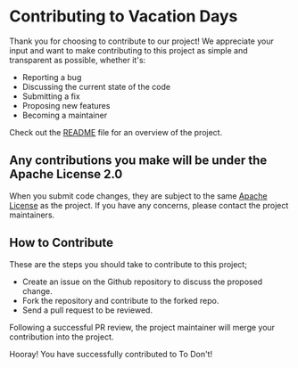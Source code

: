 # Contributing to Vacation Days

Thank you for choosing to contribute to our project! We appreciate your input and want to make contributing to this project as simple and transparent as possible, whether it's:

- Reporting a bug
- Discussing the current state of the code
- Submitting a fix
- Proposing new features
- Becoming a maintainer

Check out the [README](https://github.com/Crazy-Marvin/ToDont/blob/development/README.md) file for an overview of the project.

## Any contributions you make will be under the Apache License 2.0

When you submit code changes, they are subject to the same [Apache License](https://www.apache.org/licenses/LICENSE-2.0) as the project. If you have any concerns, please contact the project maintainers.

## How to Contribute

These are the steps you should take to contribute to this project;

- Create an issue on the Github repository to discuss the proposed change.
- Fork the repository and contribute to the forked repo.
- Send a pull request to be reviewed.

Following a successful PR review, the project maintainer will merge your contribution into the project.

Hooray! You have successfully contributed to To Don't!

